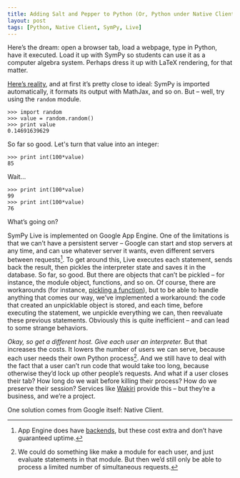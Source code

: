 ```yaml
---
title: Adding Salt and Pepper to Python (Or, Python under Native Client)
layout: post
tags: [Python, Native Client, SymPy, Live]
---
```


Here’s the dream: open a browser tab, load a webpage, type in Python, have
it executed. Load it up with SymPy so students can use it as a computer
algebra system. Perhaps dress it up with LaTeX rendering, for that matter.

[Here’s reality](http://live.sympy.org), and at first it’s pretty close to
ideal: SymPy is imported automatically, it formats its output with MathJax,
and so on. But – well, try using the `random` module.

    >>> import random
    >>> value = random.random()
    >>> print value
    0.14691639629

So far so good. Let's turn that value into an integer:

    >>> print int(100*value)
    85

Wait…

    >>> print int(100*value)
    99
    >>> print int(100*value)
    76

What’s going on?

SymPy Live is implemented on Google App Engine. One of the limitations is
that we can’t have a persistent server – Google can start and stop servers
at any time, and can use whatever server it wants, even different servers
between requests[^2]. To get around this, Live executes each statement,
sends back the result, then pickles the interpreter state and saves it in
the database. So far, so good. But there are objects that can’t be pickled –
for instance, the module object, functions, and so on. Of course, there are
workarounds (for instance,
[pickling a function](http://stackoverflow.com/questions/1253528)), but to
be able to handle anything that comes our way, we’ve implemented a
workaround: the code that created an unpicklable object is stored, and each
time, before executing the statement, we unpickle everything we can, then
reevaluate these previous statements. Obviously this is quite inefficient –
and can lead to some strange behaviors.

*Okay, so get a different host. Give each user an interpreter.* But that
increases the costs. It lowers the number of users we can serve, because
each user needs their own Python process[^1]. And we still have to deal with
the fact that a user can’t run code that would take too long, because
otherwise they’d lock up other people’s requests. And what if a user closes
their tab? How long do we wait before killing their process? How do we
preserve their session? Services like [Wakiri](http://www.wakiri.io) provide
this – but they’re a business, and we’re a project.

One solution comes from Google itself: Native Client.


[^1]: We could do something like make a module for each user, and just
      evaluate statements in that module. But then we’d still only be able
      to process a limited number of simultaneous requests.

[^2]: App Engine does have
      [backends](https://developers.google.com/appengine/docs/python/backends/),
      but these cost extra and don’t have guaranteed uptime.
